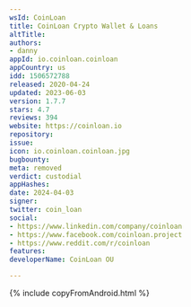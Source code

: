 ```yaml
---
wsId: CoinLoan
title: CoinLoan Crypto Wallet & Loans
altTitle: 
authors:
- danny
appId: io.coinloan.coinloan
appCountry: us
idd: 1506572788
released: 2020-04-24
updated: 2023-06-03
version: 1.7.7
stars: 4.7
reviews: 394
website: https://coinloan.io
repository: 
issue: 
icon: io.coinloan.coinloan.jpg
bugbounty: 
meta: removed
verdict: custodial
appHashes: 
date: 2024-04-03
signer: 
twitter: coin_loan
social:
- https://www.linkedin.com/company/coinloan
- https://www.facebook.com/coinloan.project
- https://www.reddit.com/r/coinloan
features: 
developerName: CoinLoan OU

---
```


{% include copyFromAndroid.html %}
